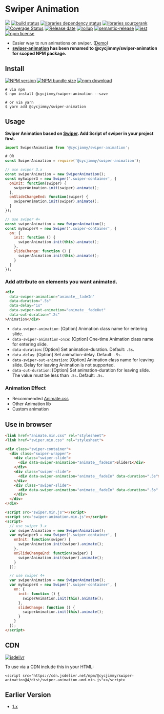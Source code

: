 # Swiper Animation
![][workflows-badge-image]
[![build status][travis-image]][travis-url]
[![libraries dependency status][libraries-status-image]][libraries-status-url]
[![libraries sourcerank][libraries-sourcerank-image]][libraries-sourcerank-url]
[![Coverage Status][coverage-image]][coverage-url]
[![Release date][release-date-image]][release-url]
[![rollup][rollup-image]][rollup-url]
[![semantic-release][semantic-image]][semantic-url]
[![jest][jest-image]][jest-url]
[![npm license][license-image]][download-url]

* Easier way to run animations on swiper. ([Demo][github-pages-url])
* **[swiper-animation](https://github.com/cycdpo/swiper-animation) has been renamed to @cycjimmy/swiper-animation for scoped NPM package.**

## Install
[![NPM version][npm-image]][npm-url]
[![NPM bundle size][npm-bundle-size-image]][npm-url]
[![npm download][download-image]][download-url]

```shell
# via npm
$ npm install @cycjimmy/swiper-animation --save

# or via yarn
$ yarn add @cycjimmy/swiper-animation
```

## Usage
**Swiper Animation based on [Swiper](https://github.com/nolimits4web/Swiper). Add Script of swiper in your project first.**

```javascript
import SwiperAnimation from '@cycjimmy/swiper-animation';

# OR
const SwiperAnimation = require('@cycjimmy/swiper-animation');

// use swiper 3.x
const swiperAnimation = new SwiperAnimation();
const mySwiper3 = new Swiper('.swiper-container', {
  onInit: function(swiper) {
    swiperAnimation.init(swiper).animate();
  },
  onSlideChangeEnd: function(swiper) {
    swiperAnimation.init(swiper).animate();
  }
});

// use swiper 4+
const swiperAnimation = new SwiperAnimation();
const mySwiper4 = new Swiper('.swiper-container', {
  on: {
    init: function () {
      swiperAnimation.init(this).animate();
    },
    slideChange: function () {
      swiperAnimation.init(this).animate();
    }
  }
});
```

### Add attribute on elements you want animated.
```html
<div 
  data-swiper-animation="animate__fadeIn" 
  data-duration=".5s" 
  data-delay="1s" 
  data-swiper-out-animation="animate__fadeOut"
  data-out-duration=".2s"
>Animation</div>
```

* `data-swiper-animation`: [Option] Animation class name for entering slide.
* `data-swiper-animation-once`: [Option] One-time Animation class name for entering slide.
* `data-duration`: [Option] Set animation-duration. Default: `.5s`.
* `data-delay`: [Option] Set animation-delay. Default: `.5s`.
* `data-swiper-out-animation`: [Option] Animation class name for leaving slide. Delay for leaving Animation is not supported.
* `data-out-duration`: [Option] Set animation-duration for leaving slide. The value must be less than `.5s`. Default: `.5s`.

### Animation Effect
* Recommended [Animate.css](https://github.com/daneden/animate.css)
* Other Animation lib
* Custom animation

## Use in browser
```html
<link href="animate.min.css" rel="stylesheet">
<link href="swiper.min.css" rel="stylesheet">

<div class="swiper-container">
  <div class="swiper-wrapper">
    <div class="swiper-slide">
      <div data-swiper-animation="animate__fadeIn">Slider1</div>
    </div>
    <div class="swiper-slide">
      <div data-swiper-animation="animate__fadeIn" data-duration=".5s">Slider2</div>
    </div>
    <div class="swiper-slide">
      <div data-swiper-animation="animate__fadeIn" data-duration=".5s" data-delay="1s">Slider3</div>
    </div>
  </div>
</div>

<script src="swiper.min.js"></script>
<script src="swiper-animation.min.js"></script>
<script>
  // use swiper 3.x
  var swiperAnimation = new SwiperAnimation();
  var mySwiper3 = new Swiper('.swiper-container', {
    onInit: function(swiper) {
      swiperAnimation.init(swiper).animate();
    },
    onSlideChangeEnd: function(swiper) {
      swiperAnimation.init(swiper).animate();
    }
  });

  // use swiper 4+
  var swiperAnimation = new SwiperAnimation();
  var mySwiper4 = new Swiper('.swiper-container', {
    on: {
      init: function () {
        swiperAnimation.init(this).animate();
      },
      slideChange: function () {
        swiperAnimation.init(this).animate();
      }
    }
  });
</script>
```

## CDN
[![jsdelivr][jsdelivr-image]][jsdelivr-url]

To use via a CDN include this in your HTML:
```text
<script src="https://cdn.jsdelivr.net/npm/@cycjimmy/swiper-animation@4/dist/swiper-animation.umd.min.js"></script>
```

## Earlier Version
* [1.x](https://github.com/cycdpo/swiper-animation/tree/1.x)

<!-- Links: -->
[npm-image]: https://img.shields.io/npm/v/@cycjimmy/swiper-animation
[npm-url]: https://npmjs.org/package/@cycjimmy/swiper-animation
[npm-bundle-size-image]: https://img.shields.io/bundlephobia/min/@cycjimmy/swiper-animation

[download-image]: https://img.shields.io/npm/dt/@cycjimmy/swiper-animation
[download-url]: https://npmjs.org/package/@cycjimmy/swiper-animation

[jsdelivr-image]: https://img.shields.io/jsdelivr/npm/hy/@cycjimmy/swiper-animation
[jsdelivr-url]: https://www.jsdelivr.com/package/npm/@cycjimmy/swiper-animation

[workflows-badge-image]: https://github.com/cycjimmy/swiper-animation/workflows/Test%20CI/badge.svg
[travis-image]: https://img.shields.io/travis/cycjimmy/swiper-animation
[travis-url]: https://travis-ci.org/cycjimmy/swiper-animation

[libraries-status-image]: https://img.shields.io/librariesio/release/npm/@cycjimmy/swiper-animation
[libraries-sourcerank-image]: https://img.shields.io/librariesio/sourcerank/npm/@cycjimmy/swiper-animation
[libraries-status-url]: https://libraries.io/github/cycjimmy/swiper-animation
[libraries-sourcerank-url]: https://libraries.io/npm/@cycjimmy%2Fswiper-animation

[coverage-image]: https://img.shields.io/coveralls/github/cycjimmy/swiper-animation
[coverage-url]: https://coveralls.io/github/cycjimmy/swiper-animation

[release-date-image]: https://img.shields.io/github/release-date/cycjimmy/swiper-animation
[release-url]: https://github.com/cycjimmy/swiper-animation/releases

[rollup-image]: https://img.shields.io/github/package-json/dependency-version/cycjimmy/swiper-animation/dev/rollup
[rollup-url]: https://github.com/rollup/rollup

[semantic-image]: https://img.shields.io/badge/%20%20%F0%9F%93%A6%F0%9F%9A%80-semantic--release-e10079.svg
[semantic-url]: https://github.com/semantic-release/semantic-release

[jest-image]: https://img.shields.io/badge/tested_with-jest-99424f.svg
[jest-url]: https://github.com/facebook/jest

[license-image]: https://img.shields.io/npm/l/@cycjimmy/swiper-animation

[github-pages-url]: https://cycjimmy.github.io/swiper-animation/
